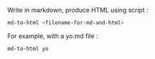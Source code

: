 Write in markdown, produce HTML using script :

```bash
md-to-html <filename-for-md-and-html>
```

For example, with a yo.md file :

```bash
md-to-html yo
```
